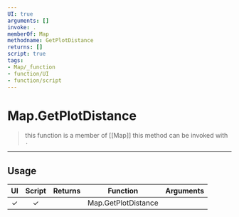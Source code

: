 ```yaml
---
UI: true
arguments: []
invoke: .
memberOf: Map
methodname: GetPlotDistance
returns: []
script: true
tags:
- Map/_function
- function/UI
- function/script
---
```

# Map.GetPlotDistance
> this function is a member of [[Map]]
> this method can be invoked with `.`
-----
## Usage
|  UI | Script | Returns | Function | Arguments |
|:---:|:------:|-------:|:--------:|:---------|
|✓|✓||Map.GetPlotDistance||
